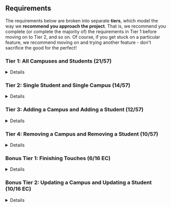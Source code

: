 ## Requirements

The requirements below are broken into separate **tiers**, which model the way we **recommend you approach the project**. That is, we recommend you complete (or complete the majority of) the requirements in Tier 1 before moving on to Tier 2, and so on. Of course, if you get stuck on a particular feature, we recommend moving on and trying another feature - don't sacrifice the good for the perfect!

### Tier 1: All Campuses and Students (21/57)

<details>

#### Backend

- [check] Write a `campuses` model with the following information:
  - [check] name - not empty or null 
  - [check] imageUrl - with a default value
  - [check] address - not empty or null
  - [check] description - extremely large text
- [check] Write a `students` model with the following information:
  - [check] firstName - not empty or null
  - [check] lastName - not empty or null
  - [check] email - not empty or null; must be a valid email
  - [check] imageUrl - with a default value
  - [check] gpa - decimal between 0.0 and 4.0
- [check] Students may be associated with at most one campus. Likewise, campuses may be associated with many students 

- [check] Write a route to serve up all students
- [check] Write a route to serve up all campuses

#### Frontend
- [check] Write a campuses sub-reducer to manage campuses in your Redux store
- [check] Write a students sub-reducer to manage students in your Redux store 
- [check] Write a component to display a list of all campuses (just their names and images)
- [check] Write a component to display a list of all students (just their names)
- [check] Display the all-campuses component when the url matches `/campuses`
- [check] Display the all-students component when the url matches `/students`
- [check] Add a links to the navbar that can be used to navigate to the all-campuses view and the all-students view

Congrats! You have completed your first vertical slice! Make sure to `commit -m "Feature: Get All Campuses and Students"` before moving on (see `RUBRIC.md` - points are awarded/deducted for a proper git workflow)!

</details>

### Tier 2: Single Student and Single Campus (14/57)

<details>

#### Backend

- [check] Write a route to serve up a single campus (based on its id), _including that campuses' students_
- [check] Write a route to serve up a single student (based on their id), _including that student's campus_

#### Frontend
- [check] Write a component to display a single campus with the following information:
  - [check] The campus's name, image, address and description
  - [check] A list of the names of all students in that campus (or a helpful message if it doesn't have any students)
- [check] Display the appropriate campus's info when the url matches `/campuses/:campusId`
- [check] Clicking on a campus from the all-campuses view should navigate to show that campus in the single-campus view

- [check] Write a component to display a single student with the following information:
  - [check] The student's full name, email, image, and gpa
  - [check] The name of their campus (or a helpful message if they don't have one)
- [check] Display the appropriate student when the url matches `/students/:studentId`
- [check] Clicking on a student from the all-students view should navigate to show that student in the single-student view

- [check] Clicking on the name of a student in the single-campus view should navigate to show that student in the single-student view
- [check] Clicking on the name of a campus in the single-student view should navigate to show that campus in the single-campus view

Congrats! You have completed your second vertical slice! Make sure to `commit -m "Feature: Get Single Campus and Student"` before moving on (see `RUBRIC.md` - points are awarded/deducted for a proper git workflow)!


</details>

### Tier 3: Adding a Campus and Adding a Student (12/57)

<details>

#### Backend

- [check] Write a route to add a new campus
- [check] Write a route to add a new student

#### Frontend

- [check] Write a component to display a form for adding a new campus that contains inputs for _at least_ the name and address.
- [check] Display this component EITHER as part of the all-campuses view, or as its own view
- [ ] Submitting the form with a valid name/address should:
  - [ ] Make an AJAX request that causes the new campus to be persisted in the database
  - [ ] Add the new campus to the list of campuses without needing to refresh the page

- [ ] Write a component to display a form for adding a new student that contains inputs for _at least_ first name, last name and email
- [ ] Display this component EITHER as part of the all-students view, or as its own view
- [ ] Submitting the form with a valid first name/last name/email should:
  - [ ] Make an AJAX request that causes the new student to be persisted in the database
  - [ ] Add the new student to the list of students without needing to refresh the page

Congrats! You have completed your third vertical slice! Make sure to `commit -m "Feature: Add Campus and Student"` before moving on (see `RUBRIC.md` - points are awarded/deducted for a proper git workflow)!


</details>

### Tier 4: Removing a Campus and Removing a Student (10/57)

<details>

#### Backend

- [ ] Write a route to remove a campus (based on its id)
- [ ] Write a route to remove a student (based on their id)

#### Frontend

- [ ] In the all-campuses view, include an `X` button next to each campus
- [ ] Clicking the `X` button should:
  - [ ] Make an AJAX request that causes that campus to be removed from database
  - [ ] Remove the campus from the list of campuses without needing to refresh the page

- [ ] In the all-students view, include an `X` button next to each student
- [ ] Clicking the `X` button should:
  - [ ] Make an AJAX request that causes that student to be removed from database
  - [ ] Remove the student from the list of students without needing to refresh the page

Congrats! You have completed your fourth vertical slice! Make sure to `commit -m "Feature: Remove Campus and Student"` before moving on (see `RUBRIC.md` - points are awarded/deducted for a proper git workflow)!


</details>

### Bonus Tier 1: Finishing Touches (6/16 EC)

<details>

- [ ] If a user attempts to add a new student or campus without a required field, a helpful message should be displayed
- [ ] If a user attempts to access a page that doesn't exist (ex. `/cafeteria`), a helpful "not found" message should be displayed
- [ ] If a user attempts to view a student/campus that doesn't exist, a helpful message should be displayed
- [ ] Whenever a component needs to wait for data to load from the server, a "loading" message should be displayed until the data is available
- [ ] Has a working `seed` file, that seeds the db with complete student and campus instances.
- [ ] Overall, the app is spectacularly styled and visually stunning

</details>

### Bonus Tier 2: Updating a Campus and Updating a Student (10/16 EC)

<details>

#### Backend

- [ ] Write a route to update an existing campus
- [ ] Write a route to update an existing student

#### Frontend

- [ ] Write a component to display a form updating _at least_ a campus's name and address
- [ ] Display this component as part of the single-campus view
- Submitting the form with a valid name/address should:
  - [ ] Make an AJAX request that causes that campus to be updated in the database
  - [ ] Update the campus in the current view without needing to refresh the page

- [ ] Write a component to display a form updating _at least_ a student's first and last names, and email
- [ ] Display this component as part of the single-student view
- Submitting the form with a valid name/address should:
  - [ ] Make an AJAX request that causes that student to be updated in the database
  - [ ] Update the student in the current view without needing to refresh the page

</details>
